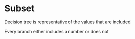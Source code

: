 # Subset

Decision tree is representative of the values that are included

Every branch either includes a number or does not